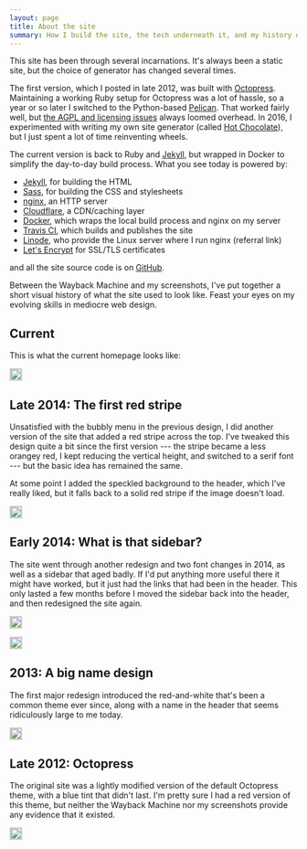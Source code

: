 ```yaml
---
layout: page
title: About the site
summary: How I build the site, the tech underneath it, and my history of questionable design decisions.
---
```


This site has been through several incarnations.
It's always been a static site, but the choice of generator has changed several times.

The first version, which I posted in late 2012, was built with [Octopress][octopress].
Maintaining a working Ruby setup for Octopress was a lot of hassle, so a year or so later I switched to the Python-based [Pelican][pelican].
That worked fairly well, but [the AGPL and licensing issues][agpl] always loomed overhead.
In 2016, I experimented with writing my own site generator (called [Hot Chocolate][cocoa]), but I just spent a lot of time reinventing wheels.

[octopress]: http://octopress.org/
[pelican]: https://blog.getpelican.com/
[agpl]: https://github.com/getpelican/pelican/issues/1397
[cocoa]: https://pypi.org/project/hotchocolate/

The current version is back to Ruby and [Jekyll][jekyll], but wrapped in Docker to simplify the day-to-day build process.
What you see today is powered by:

*   [Jekyll][jekyll], for building the HTML
*   [Sass][sass], for building the CSS and stylesheets
*   [nginx][nginx], an HTTP server
*   [Cloudflare][cloudflare], a CDN/caching layer
*   [Docker][docker], which wraps the local build process and nginx on my server
*   [Travis CI][travis], which builds and publishes the site
*   [Linode][linode], who provide the Linux server where I run nginx (referral link)
*   [Let's Encrypt][letsencrypt] for SSL/TLS certificates

and all the site source code is on [GitHub][github].

Between the Wayback Machine and my screenshots, I've put together a short visual history of what the site used to look like.
Feast your eyes on my evolving skills in mediocre web design.

[jekyll]: https://jekyllrb.com/
[sass]: https://sass-lang.com/
[nginx]: https://nginx.org/
[cloudflare]: https://www.cloudflare.com/
[docker]: https://www.docker.com/
[travis]: https://travis-ci.org/alexwlchan/alexwlchan.net
[linode]: https://www.linode.com/?r=ba2e6ce21e0c63952a7c74967ea0b96617bd44a3
[github]: https://github.com/alexwlchan/alexwlchan.net/
[letsencrypt]: https://letsencrypt.org

<style>
  img {
    border: 3px solid #ccc;
  }
</style>

## Current

This is what the current homepage looks like:

![](/images/site_current.png)

## Late 2014: The first red stripe

Unsatisfied with the bubbly menu in the previous design, I did another version of the site that added a red stripe across the top.
I've tweaked this design quite a bit since the first version --- the stripe became a less orangey red, I kept reducing the vertical height, and switched to a serif font --- but the basic idea has remained the same.

At some point I added the speckled background to the header, which I've really liked, but it falls back to a solid red stripe if the image doesn't load.

![](/images/site_redstripe.png)

## Early 2014: What is that sidebar?

The site went through another redesign and two font changes in 2014, as well as a sidebar that aged badly.
If I'd put anything more useful there it might have worked, but it just had the links that had been in the header.
This only lasted a few months before I moved the sidebar back into the header, and then redesigned the site again.

![](/images/site_redwhite2a.png)

![](/images/site_redwhite2b.png)

## 2013: A big name design

The first major redesign introduced the red-and-white that's been a common theme ever since, along with a name in the header that seems ridiculously large to me today.

![](/images/site_redwhite1.png)

## Late 2012: Octopress

The original site was a lightly modified version of the default Octopress theme, with a blue tint that didn't last.
I'm pretty sure I had a red version of this theme, but neither the Wayback Machine nor my screenshots provide any evidence that it existed.

![](/images/site_octopress.png)

[heroku]: https://www.heroku.com/
[ghp]: https://pages.github.com/
